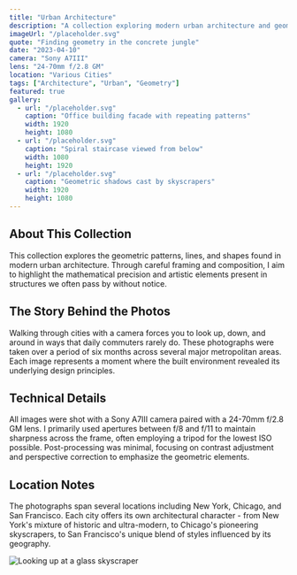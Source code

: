 ```yaml
---
title: "Urban Architecture"
description: "A collection exploring modern urban architecture and geometric patterns found in city environments."
imageUrl: "/placeholder.svg"
quote: "Finding geometry in the concrete jungle"
date: "2023-04-10"
camera: "Sony A7III"
lens: "24-70mm f/2.8 GM"
location: "Various Cities"
tags: ["Architecture", "Urban", "Geometry"]
featured: true
gallery:
  - url: "/placeholder.svg"
    caption: "Office building facade with repeating patterns"
    width: 1920
    height: 1080
  - url: "/placeholder.svg"
    caption: "Spiral staircase viewed from below"
    width: 1080
    height: 1920
  - url: "/placeholder.svg"
    caption: "Geometric shadows cast by skyscrapers"
    width: 1920
    height: 1080
---
```


## About This Collection

This collection explores the geometric patterns, lines, and shapes found in modern urban architecture. Through careful framing and composition, I aim to highlight the mathematical precision and artistic elements present in structures we often pass by without notice.

## The Story Behind the Photos

Walking through cities with a camera forces you to look up, down, and around in ways that daily commuters rarely do. These photographs were taken over a period of six months across several major metropolitan areas. Each image represents a moment where the built environment revealed its underlying design principles.

## Technical Details

All images were shot with a Sony A7III camera paired with a 24-70mm f/2.8 GM lens. I primarily used apertures between f/8 and f/11 to maintain sharpness across the frame, often employing a tripod for the lowest ISO possible. Post-processing was minimal, focusing on contrast adjustment and perspective correction to emphasize the geometric elements.

## Location Notes

The photographs span several locations including New York, Chicago, and San Francisco. Each city offers its own architectural character - from New York's mixture of historic and ultra-modern, to Chicago's pioneering skyscrapers, to San Francisco's unique blend of styles influenced by its geography.

![Looking up at a glass skyscraper](/placeholder.svg)